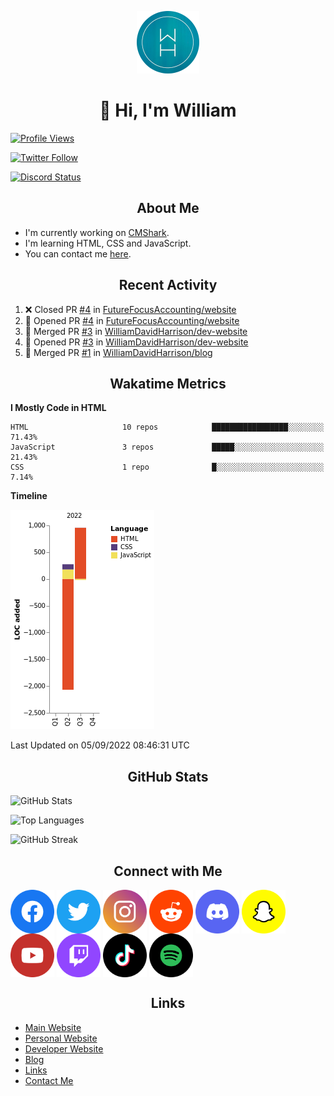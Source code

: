 <p align="center"><img src="https://github.com/williamdavidharrison/williamdavidharrison/blob/main/assets/logo.png" height="100" width="100"></p>

<h1 align="center">👋 Hi, I'm William</h1>

[![Profile Views](https://komarev.com/ghpvc/?username=williamdavidharrison&color=blue&style=for-the-badge)](https://github.com/williamdavidharrison)

[![Twitter Follow](https://img.shields.io/twitter/follow/WDHarrison09?color=1DA1F2&logo=twitter&style=for-the-badge)](https://twitter.com/intent/user?screen_name=wdharrison09)

[![Discord Status](https://dcbadge.vercel.app/api/shield/853158265466257448?theme=discord-inverted)](https://discord.com/users/853158265466257448)

<h2 align="center">About Me</h2>

* I'm currently working on [CMShark](https://github.com/wclarkey/cmshark).
* I'm learning HTML, CSS and JavaScript.
* You can contact me [here](https://contact.williamharrison.me).

<h2 align="center">Recent Activity</h2>

<!--START_SECTION:activity-->
1. ❌ Closed PR [#4](https://github.com/FutureFocusAccounting/website/pull/4) in [FutureFocusAccounting/website](https://github.com/FutureFocusAccounting/website)
2. 💪 Opened PR [#4](https://github.com/FutureFocusAccounting/website/pull/4) in [FutureFocusAccounting/website](https://github.com/FutureFocusAccounting/website)
3. 🎉 Merged PR [#3](https://github.com/WilliamDavidHarrison/dev-website/pull/3) in [WilliamDavidHarrison/dev-website](https://github.com/WilliamDavidHarrison/dev-website)
4. 💪 Opened PR [#3](https://github.com/WilliamDavidHarrison/dev-website/pull/3) in [WilliamDavidHarrison/dev-website](https://github.com/WilliamDavidHarrison/dev-website)
5. 🎉 Merged PR [#1](https://github.com/WilliamDavidHarrison/blog/pull/1) in [WilliamDavidHarrison/blog](https://github.com/WilliamDavidHarrison/blog)
<!--END_SECTION:activity-->

<h2 align="center">Wakatime Metrics</h2>

<!--START_SECTION:waka-->
**I Mostly Code in HTML** 

```text
HTML                     10 repos            █████████████████░░░░░░░░   71.43% 
JavaScript               3 repos             █████░░░░░░░░░░░░░░░░░░░░   21.43% 
CSS                      1 repo              █░░░░░░░░░░░░░░░░░░░░░░░░   7.14%

```


**Timeline**

![Chart not found](https://raw.githubusercontent.com/WilliamDavidHarrison/WilliamDavidHarrison/main/charts/bar_graph.png) 


 Last Updated on 05/09/2022 08:46:31 UTC
<!--END_SECTION:waka-->

<h2 align="center">GitHub Stats</h2>

![GitHub Stats](https://github-readme-stats.api.williamharrison.dev/api?username=williamdavidharrison&theme=algolia&show_icons=true&border_radius=8&count_private=true&include_all_commits=true)

![Top Languages](https://github-readme-stats.api.williamharrison.dev/api/top-langs/?username=williamdavidharrison&theme=algolia&layout=compact&border_radius=8)

![GitHub Streak](https://wh-github-readme-streak-stats.herokuapp.com/?user=WilliamDavidHarrison&theme=dark)

<h2 align="center">Connect with Me</h2>

<a href="https://www.facebook.com/wdharrison09"><img align="center" src="assets/facebook.png" height="70" width="70" /></a>
<a href="https://twitter.com/wdharrison09"><img align="center" src="assets/twitter.png" height="70" width="70" /></a>
<a href="https://www.instagram.com/wdharrison09"><img align="center" src="assets/instagram.png" height="70" width="70" /></a>
<a href="https://www.reddit.com/u/williamdavidharrison"><img align="center" src="assets/reddit.png" height="70" width="70" /></a>
<a href="https://discord.com/users/853158265466257448"><img align="center" src="assets/discord.png" height="70" width="70" /></a>
<a href="https://snapchat.com/add/wdharrison09"><img align="center" src="assets/snapchat.png" height="70" width="70" /></a>
<a href="https://www.youtube.com/channel/UCzHwrpKSSMcnt-srjRqQqjg"><img align="center" src="assets/youtube.png" height="70" width="70" /></a>
<a href="https://www.twitch.tv/wdharrison09"><img align="center" src="assets/twitch.png" height="70" width="70" /></a>
<a href="https://www.tiktok.com/@wdharrison09"><img align="center" src="assets/tiktok.png" height="70" width="70" /></a>
<a href="https://open.spotify.com/user/4kteqc82me1u1vxevzly2azqs"><img align="center" src="assets/spotify.png" height="70" width="70" /></a>

<h2 align="center">Links</h2>

* [Main Website](https://williamharrison.xyz)
* [Personal Website](https://william.net.au)
* [Developer Website](https://williamharrison.dev)
* [Blog](https://www.williamharrison.blog)
* [Links](https://williamharrison.me)
* [Contact Me](https://contact.williamharrison.me)
